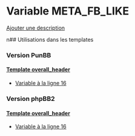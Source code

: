 # Variable META_FB_LIKE
[Ajouter une description](https://fa-tvars.appspot.com/META_FB_LIKE)

n## Utilisations dans les templates

### Version PunBB

#### [Template overall_header](punbb/overall_header.md)
* [Variable à la ligne 16](../punbb/overall_header.tpl#L16)

### Version phpBB2

#### [Template overall_header](subsilver/overall_header.md)
* [Variable à la ligne 16](../subsilver/overall_header.tpl#L16)